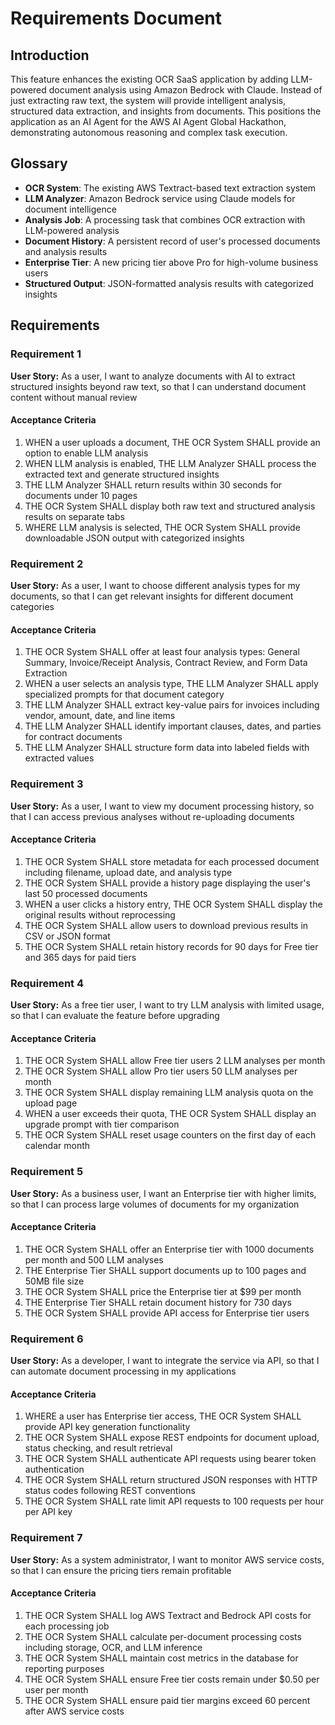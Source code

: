 # Requirements Document

## Introduction

This feature enhances the existing OCR SaaS application by adding LLM-powered document analysis using Amazon Bedrock with Claude. Instead of just extracting raw text, the system will provide intelligent analysis, structured data extraction, and insights from documents. This positions the application as an AI Agent for the AWS AI Agent Global Hackathon, demonstrating autonomous reasoning and complex task execution.

## Glossary

- **OCR System**: The existing AWS Textract-based text extraction system
- **LLM Analyzer**: Amazon Bedrock service using Claude models for document intelligence
- **Analysis Job**: A processing task that combines OCR extraction with LLM-powered analysis
- **Document History**: A persistent record of user's processed documents and analysis results
- **Enterprise Tier**: A new pricing tier above Pro for high-volume business users
- **Structured Output**: JSON-formatted analysis results with categorized insights

## Requirements

### Requirement 1

**User Story:** As a user, I want to analyze documents with AI to extract structured insights beyond raw text, so that I can understand document content without manual review

#### Acceptance Criteria

1. WHEN a user uploads a document, THE OCR System SHALL provide an option to enable LLM analysis
2. WHEN LLM analysis is enabled, THE LLM Analyzer SHALL process the extracted text and generate structured insights
3. THE LLM Analyzer SHALL return results within 30 seconds for documents under 10 pages
4. THE OCR System SHALL display both raw text and structured analysis results on separate tabs
5. WHERE LLM analysis is selected, THE OCR System SHALL provide downloadable JSON output with categorized insights

### Requirement 2

**User Story:** As a user, I want to choose different analysis types for my documents, so that I can get relevant insights for different document categories

#### Acceptance Criteria

1. THE OCR System SHALL offer at least four analysis types: General Summary, Invoice/Receipt Analysis, Contract Review, and Form Data Extraction
2. WHEN a user selects an analysis type, THE LLM Analyzer SHALL apply specialized prompts for that document category
3. THE LLM Analyzer SHALL extract key-value pairs for invoices including vendor, amount, date, and line items
4. THE LLM Analyzer SHALL identify important clauses, dates, and parties for contract documents
5. THE LLM Analyzer SHALL structure form data into labeled fields with extracted values

### Requirement 3

**User Story:** As a user, I want to view my document processing history, so that I can access previous analyses without re-uploading documents

#### Acceptance Criteria

1. THE OCR System SHALL store metadata for each processed document including filename, upload date, and analysis type
2. THE OCR System SHALL provide a history page displaying the user's last 50 processed documents
3. WHEN a user clicks a history entry, THE OCR System SHALL display the original results without reprocessing
4. THE OCR System SHALL allow users to download previous results in CSV or JSON format
5. THE OCR System SHALL retain history records for 90 days for Free tier and 365 days for paid tiers

### Requirement 4

**User Story:** As a free tier user, I want to try LLM analysis with limited usage, so that I can evaluate the feature before upgrading

#### Acceptance Criteria

1. THE OCR System SHALL allow Free tier users 2 LLM analyses per month
2. THE OCR System SHALL allow Pro tier users 50 LLM analyses per month
3. THE OCR System SHALL display remaining LLM analysis quota on the upload page
4. WHEN a user exceeds their quota, THE OCR System SHALL display an upgrade prompt with tier comparison
5. THE OCR System SHALL reset usage counters on the first day of each calendar month

### Requirement 5

**User Story:** As a business user, I want an Enterprise tier with higher limits, so that I can process large volumes of documents for my organization

#### Acceptance Criteria

1. THE OCR System SHALL offer an Enterprise tier with 1000 documents per month and 500 LLM analyses
2. THE Enterprise Tier SHALL support documents up to 100 pages and 50MB file size
3. THE OCR System SHALL price the Enterprise tier at $99 per month
4. THE Enterprise Tier SHALL retain document history for 730 days
5. THE OCR System SHALL provide API access for Enterprise tier users

### Requirement 6

**User Story:** As a developer, I want to integrate the service via API, so that I can automate document processing in my applications

#### Acceptance Criteria

1. WHERE a user has Enterprise tier access, THE OCR System SHALL provide API key generation functionality
2. THE OCR System SHALL expose REST endpoints for document upload, status checking, and result retrieval
3. THE OCR System SHALL authenticate API requests using bearer token authentication
4. THE OCR System SHALL return structured JSON responses with HTTP status codes following REST conventions
5. THE OCR System SHALL rate limit API requests to 100 requests per hour per API key

### Requirement 7

**User Story:** As a system administrator, I want to monitor AWS service costs, so that I can ensure the pricing tiers remain profitable

#### Acceptance Criteria

1. THE OCR System SHALL log AWS Textract and Bedrock API costs for each processing job
2. THE OCR System SHALL calculate per-document processing costs including storage, OCR, and LLM inference
3. THE OCR System SHALL maintain cost metrics in the database for reporting purposes
4. THE OCR System SHALL ensure Free tier costs remain under $0.50 per user per month
5. THE OCR System SHALL ensure paid tier margins exceed 60 percent after AWS service costs
